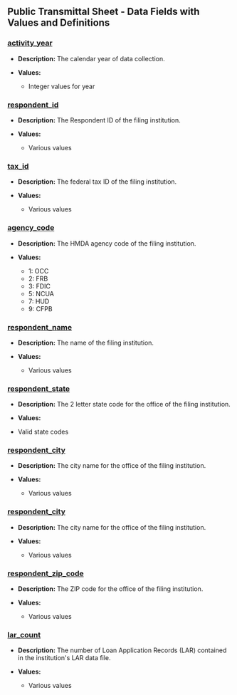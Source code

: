 ## Public Transmittal Sheet - Data Fields with Values and Definitions

### [activity\_year](#activity_year)
- **Description:** The calendar year of data collection.

- **Values:**
  - Integer values for year

### [respondent\_id](#respondent_id)
- **Description:** The Respondent ID of the filing institution.

- **Values:**
  - Various values

### [tax\_id](#tax_id)
- **Description:** The federal tax ID of the filing institution.

- **Values:**
  - Various values

### [agency\_code](#agency_code)
- **Description:** The HMDA agency code of the filing institution.

- **Values:**
  - 1: OCC
  - 2: FRB
  - 3: FDIC
  - 5: NCUA
  - 7: HUD
  - 9: CFPB

### [respondent\_name](#respondent_name)
- **Description:** The name of the filing institution.

- **Values:**
  - Various values

### [respondent\_state](#respondent_state)
- **Description:** The 2 letter state code for the office of the filing institution.

- **Values:**
- Valid state codes

### [respondent\_city](#respondent_city)
- **Description:** The city name for the office of the filing institution.

- **Values:**
  - Various values

### [respondent\_city](#respondent_city)
- **Description:** The city name for the office of the filing institution.

- **Values:**
  - Various values

### [respondent\_zip\_code](#respondent_zip_code)
- **Description:** The ZIP code for the office of the filing institution.

- **Values:**
  - Various values

### [lar\_count](#lar_count)
- **Description:** The number of Loan Application Records (LAR) contained in the institution's LAR data file.

- **Values:**
  - Various values
